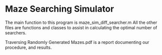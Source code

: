 # Maze Searching Simulator

The main function to this program is maze_sim_diff_searcher.m
All the other files are functions and classes to assist in calculating the optimal number of searchers.

Traversing Randomly Generated Mazes.pdf is a report documenting our procedure, and results. 
